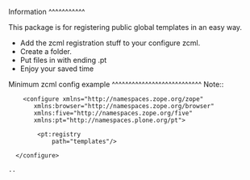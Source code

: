 Information
^^^^^^^^^^^

This package is for registering public global templates in an easy way.

- Add the zcml registration stuff to your configure zcml.
- Create a folder.
- Put files in with ending .pt
- Enjoy your saved time

Minimum zcml config example
^^^^^^^^^^^^^^^^^^^^^^^^^^^
    Note::

        <configure xmlns="http://namespaces.zope.org/zope"
           xmlns:browser="http://namespaces.zope.org/browser"
           xmlns:five="http://namespaces.zope.org/five"
           xmlns:pt="http://namespaces.plone.org/pt">

            <pt:registry
                path="templates"/>

      </configure>

    ..